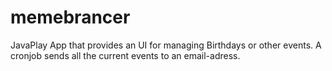 # memebrancer
JavaPlay App that provides an UI for managing Birthdays or other events. A cronjob sends all the current events to an email-adress.

